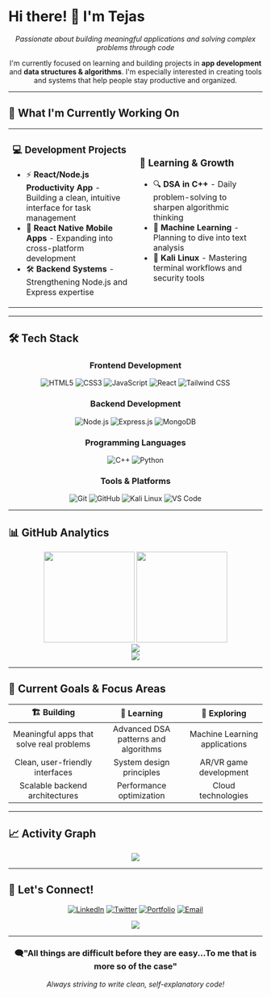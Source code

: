 # Hi there! 👋 I'm Tejas



<p align="center">
  <em>Passionate about building meaningful applications and solving complex problems through code</em>
</p>

<p align="center">
  I'm currently focused on learning and building projects in <strong>app development</strong> and <strong>data structures & algorithms</strong>. I'm especially interested in creating tools and systems that help people stay productive and organized.
</p>

---

## 🚀 What I'm Currently Working On

<table>
<tr>
<td width="50%">

### 💻 Development Projects
- ⚡ **React/Node.js Productivity App** - Building a clean, intuitive interface for task management
- 📱 **React Native Mobile Apps** - Expanding into cross-platform development
- 🛠️ **Backend Systems** - Strengthening Node.js and Express expertise

</td>
<td width="50%">

### 🧠 Learning & Growth
- 🔍 **DSA in C++** - Daily problem-solving to sharpen algorithmic thinking
- 🤖 **Machine Learning** - Planning to dive into text analysis
- 🐧 **Kali Linux** - Mastering terminal workflows and security tools

</td>
</tr>
</table>

---

## 🛠️ Tech Stack

<div align="center">

### Frontend Development
![HTML5](https://img.shields.io/badge/HTML5-E34F26?style=for-the-badge&logo=html5&logoColor=white)
![CSS3](https://img.shields.io/badge/CSS3-1572B6?style=for-the-badge&logo=css3&logoColor=white)
![JavaScript](https://img.shields.io/badge/JavaScript-F7DF1E?style=for-the-badge&logo=javascript&logoColor=black)
![React](https://img.shields.io/badge/React-61DAFB?style=for-the-badge&logo=react&logoColor=black)
![Tailwind CSS](https://img.shields.io/badge/Tailwind_CSS-38B2AC?style=for-the-badge&logo=tailwind-css&logoColor=white)

### Backend Development
![Node.js](https://img.shields.io/badge/Node.js-339933?style=for-the-badge&logo=node.js&logoColor=white)
![Express.js](https://img.shields.io/badge/Express.js-404D59?style=for-the-badge&logo=express&logoColor=white)
![MongoDB](https://img.shields.io/badge/MongoDB-47A248?style=for-the-badge&logo=mongodb&logoColor=white)

### Programming Languages
![C++](https://img.shields.io/badge/C++-00599C?style=for-the-badge&logo=c%2B%2B&logoColor=white)
![Python](https://img.shields.io/badge/Python-3776AB?style=for-the-badge&logo=python&logoColor=white)

### Tools & Platforms
![Git](https://img.shields.io/badge/Git-F05032?style=for-the-badge&logo=git&logoColor=white)
![GitHub](https://img.shields.io/badge/GitHub-181717?style=for-the-badge&logo=github&logoColor=white)
![Kali Linux](https://img.shields.io/badge/Kali_Linux-557C94?style=for-the-badge&logo=kali-linux&logoColor=white)
![VS Code](https://img.shields.io/badge/VS_Code-007ACC?style=for-the-badge&logo=visual-studio-code&logoColor=white)

</div>

---

## 📊 GitHub Analytics

<div align="center">
  <img height="180em" src="https://github-readme-stats.vercel.app/api?username=Tejas1234-biradar&show_icons=true&theme=radical&include_all_commits=true&count_private=true"/>
  <img height="180em" src="https://github-readme-stats.vercel.app/api/top-langs/?username=Tejas1234-biradar&layout=compact&langs_count=8&theme=radical"/>
</div>

<div align="center">
  <img src="https://github-readme-streak-stats.herokuapp.com/?user=Tejas1234-biradar&theme=radical&hide_border=false" />
</div>

<div align="center">
  <img src="https://github-profile-trophy.vercel.app/?username=Tejas1234-biradar&theme=radical&no-frame=false&no-bg=false&margin-w=4" />
</div>

---

## 🎯 Current Goals & Focus Areas

<div align="center">

| 🏗️ **Building** | 🧠 **Learning** | 🌱 **Exploring** |
|:---:|:---:|:---:|
| Meaningful apps that solve real problems | Advanced DSA patterns and algorithms | Machine Learning applications |
| Clean, user-friendly interfaces | System design principles | AR/VR game development |
| Scalable backend architectures | Performance optimization | Cloud technologies |

</div>

---

## 📈 Activity Graph

<div align="center">
  <img src="https://github-readme-activity-graph.vercel.app/graph?username=Tejas1234-biradar&theme=radical" />
</div>

---

## 🤝 Let's Connect!

<div align="center">

[![LinkedIn](https://img.shields.io/badge/LinkedIn-0077B5?style=for-the-badge&logo=linkedin&logoColor=white)](https://linkedin.com/in/your-profile)
[![Twitter](https://img.shields.io/badge/Twitter-1DA1F2?style=for-the-badge&logo=twitter&logoColor=white)](https://twitter.com/your-handle)
[![Portfolio](https://img.shields.io/badge/Portfolio-FF5722?style=for-the-badge&logo=todoist&logoColor=white)](https://your-portfolio.com)
[![Email](https://img.shields.io/badge/Email-D14836?style=for-the-badge&logo=gmail&logoColor=white)](mailto:your.email@example.com)

</div>

<div align="center">
  <img src="https://komarev.com/ghpvc/?username=Tejas1234-biradar&color=red&style=for-the-badge" />
</div>

---

<div align="center">
  <h3>🗨️"All things are difficult before they are easy...To me that is more so of the case"</h3>
  <p><em>Always striving to write clean, self-explanatory code!</em></p>
</div>

